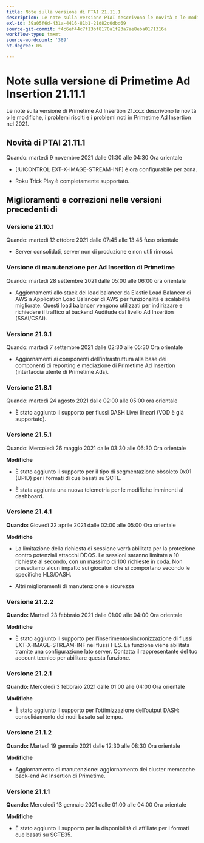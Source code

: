 ```yaml
---
title: Note sulla versione di PTAI 21.11.1
description: Le note sulla versione PTAI descrivono le novità o le modifiche, i problemi risolti e noti in Primetime Ad Insertion nel 2021.
exl-id: 39a05f6d-431a-4416-81b1-21d82c0dbd69
source-git-commit: f4c6ef44c7f13bf8170a1f23a7ae8eba0171316a
workflow-type: tm+mt
source-wordcount: '389'
ht-degree: 0%

---
```


# Note sulla versione di Primetime Ad Insertion 21.11.1

Le note sulla versione di Primetime Ad Insertion 21.xx.x descrivono le novità o le modifiche, i problemi risolti e i problemi noti in Primetime Ad Insertion nel 2021.

## Novità di PTAI 21.11.1

Quando: martedì 9 novembre 2021 dalle 01:30 alle 04:30 Ora orientale

* [!UICONTROL EXT-X-IMAGE-STREAM-INF] è ora configurabile per zona.

* Roku Trick Play è completamente supportato.

## Miglioramenti e correzioni nelle versioni precedenti di

### Versione 21.10.1

Quando: martedì 12 ottobre 2021 dalle 07:45 alle 13:45 fuso orientale

* Server consolidati, server non di produzione e non utili rimossi.

### Versione di manutenzione per Ad Insertion di Primetime

Quando: martedì 28 settembre 2021 dalle 05:00 alle 06:00 ora orientale

* Aggiornamenti allo stack del load balancer da Elastic Load Balancer di AWS a Application Load Balancer di AWS per funzionalità e scalabilità migliorate. Questi load balancer vengono utilizzati per indirizzare e richiedere il traffico al backend Auditude dal livello Ad Insertion (SSAI/CSAI).

### Versione 21.9.1

Quando: martedì 7 settembre 2021 dalle 02:30 alle 05:30 Ora orientale

* Aggiornamenti ai componenti dell’infrastruttura alla base dei componenti di reporting e mediazione di Primetime Ad Insertion (interfaccia utente di Primetime Ads).

### Versione 21.8.1

Quando: martedì 24 agosto 2021 dalle 02:00 alle 05:00 ora orientale

* È stato aggiunto il supporto per flussi DASH Live/ lineari (VOD è già supportato).

### Versione 21.5.1

Quando: Mercoledì 26 maggio 2021 dalle 03:30 alle 06:30 Ora orientale

**Modifiche**

* È stato aggiunto il supporto per il tipo di segmentazione obsoleto 0x01 (UPID) per i formati di cue basati su SCTE.

* È stata aggiunta una nuova telemetria per le modifiche imminenti al dashboard.

### Versione 21.4.1

**Quando:** Giovedì 22 aprile 2021 dalle 02:00 alle 05:00 Ora orientale

**Modifiche**

* La limitazione della richiesta di sessione verrà abilitata per la protezione contro potenziali attacchi DDOS. Le sessioni saranno limitate a 10 richieste al secondo, con un massimo di 100 richieste in coda. Non prevediamo alcun impatto sui giocatori che si comportano secondo le specifiche HLS/DASH.

* Altri miglioramenti di manutenzione e sicurezza

### Versione 21.2.2

**Quando:** Martedì 23 febbraio 2021 dalle 01:00 alle 04:00 Ora orientale

**Modifiche**

* È stato aggiunto il supporto per l’inserimento/sincronizzazione di flussi EXT-X-IMAGE-STREAM-INF nei flussi HLS. La funzione viene abilitata tramite una configurazione lato server. Contatta il rappresentante del tuo account tecnico per abilitare questa funzione.

### Versione 21.2.1

**Quando:** Mercoledì 3 febbraio 2021 dalle 01:00 alle 04:00 Ora orientale

**Modifiche**

* È stato aggiunto il supporto per l’ottimizzazione dell’output DASH: consolidamento dei nodi basato sul tempo.

### Versione 21.1.2

**Quando:** Martedì 19 gennaio 2021 dalle 12:30 alle 08:30 Ora orientale

**Modifiche**

* Aggiornamento di manutenzione: aggiornamento dei cluster memcache back-end Ad Insertion di Primetime.

### Versione 21.1.1

**Quando:** Mercoledì 13 gennaio 2021 dalle 01:00 alle 04:00 Ora orientale

**Modifiche**

* È stato aggiunto il supporto per la disponibilità di affiliate per i formati cue basati su SCTE35.
